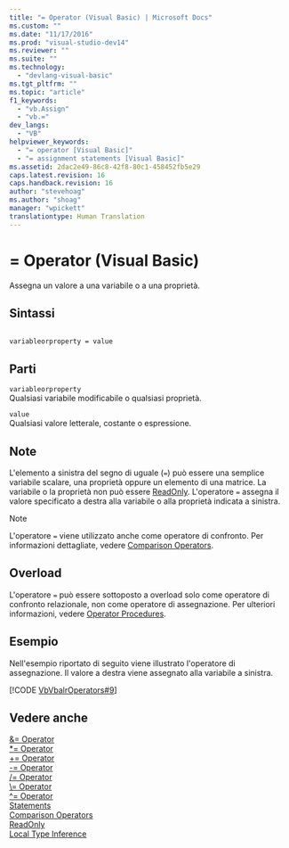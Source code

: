 ```yaml
---
title: "= Operator (Visual Basic) | Microsoft Docs"
ms.custom: ""
ms.date: "11/17/2016"
ms.prod: "visual-studio-dev14"
ms.reviewer: ""
ms.suite: ""
ms.technology: 
  - "devlang-visual-basic"
ms.tgt_pltfrm: ""
ms.topic: "article"
f1_keywords: 
  - "vb.Assign"
  - "vb.="
dev_langs: 
  - "VB"
helpviewer_keywords: 
  - "= operator [Visual Basic]"
  - "= assignment statements [Visual Basic]"
ms.assetid: 2dac2e49-86c8-42f8-80c1-458452fb5e29
caps.latest.revision: 16
caps.handback.revision: 16
author: "stevehoag"
ms.author: "shoag"
manager: "wpickett"
translationtype: Human Translation
---
```

# = Operator (Visual Basic)
Assegna un valore a una variabile o a una proprietà.  
  
## Sintassi  
  
```  
  
variableorproperty = value  
```  
  
## Parti  
 `variableorproperty`  
 Qualsiasi variabile modificabile o qualsiasi proprietà.  
  
 `value`  
 Qualsiasi valore letterale, costante o espressione.  
  
## Note  
 L'elemento a sinistra del segno di uguale \(`=`\) può essere una semplice variabile scalare, una proprietà oppure un elemento di una matrice.  La variabile o la proprietà non può essere [ReadOnly](../../../visual-basic/language-reference/modifiers/readonly.md).  L'operatore `=` assegna il valore specificato a destra alla variabile o alla proprietà indicata a sinistra.  
  
> [!NOTE]
>  L'operatore `=` viene utilizzato anche come operatore di confronto.  Per informazioni dettagliate, vedere [Comparison Operators](../../../visual-basic/language-reference/operators/comparison-operators.md).  
  
## Overload  
 L'operatore `=` può essere sottoposto a overload solo come operatore di confronto relazionale, non come operatore di assegnazione.  Per ulteriori informazioni, vedere [Operator Procedures](../../../visual-basic/programming-guide/language-features/procedures/operator-procedures.md).  
  
## Esempio  
 Nell'esempio riportato di seguito viene illustrato l'operatore di assegnazione.  Il valore a destra viene assegnato alla variabile a sinistra.  
  
 [!CODE [VbVbalrOperators#9](../CodeSnippet/VS_Snippets_VBCSharp/VbVbalrOperators#9)]  
  
## Vedere anche  
 [&\= Operator](../../../visual-basic/language-reference/operators/and-assignment-operator.md)   
 [\*\= Operator](../../../visual-basic/language-reference/operators/multiplication-assignment-operator.md)   
 [\+\= Operator](../../../visual-basic/language-reference/operators/addition-assignment-operator.md)   
 [\-\= Operator](../../../visual-basic/language-reference/operators/integer-division-assignment-operator.md)   
 [\/\= Operator](../../../visual-basic/language-reference/operators/floating-point-division-assignment-operator.md)   
 [\\\= Operator](../../../visual-basic/language-reference/operators/subtraction-assignment-operator.md)   
 [^\= Operator](../../../visual-basic/language-reference/operators/exponentiation-assignment-operator.md)   
 [Statements](../../../visual-basic/programming-guide/language-features/statements.md)   
 [Comparison Operators](../../../visual-basic/language-reference/operators/comparison-operators.md)   
 [ReadOnly](../../../visual-basic/language-reference/modifiers/readonly.md)   
 [Local Type Inference](../../../visual-basic/programming-guide/language-features/variables/local-type-inference.md)